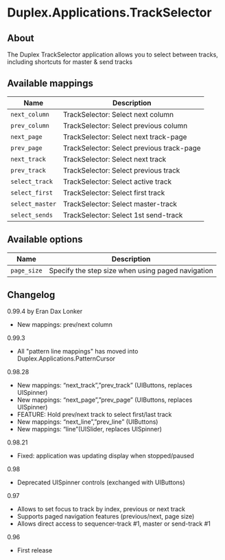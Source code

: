 # Duplex.Applications.TrackSelector

## About

The Duplex TrackSelector application allows you to select between tracks, including shortcuts for master & send tracks

## Available mappings 

| Name       | Description   |
| -----------|---------------|
|`next_column`|TrackSelector: Select next column|  
|`prev_column`|TrackSelector: Select previous column|  
|`next_page`|TrackSelector: Select next track-page|  
|`prev_page`|TrackSelector: Select previous track-page|  
|`next_track`|TrackSelector: Select next track|  
|`prev_track`|TrackSelector: Select previous track|  
|`select_track`|TrackSelector: Select active track|  
|`select_first`|TrackSelector: Select first track|  
|`select_master`|TrackSelector: Select master-track|  
|`select_sends`|TrackSelector: Select 1st send-track|  

## Available options

| Name       | Description   |
| -----------|---------------|
|`page_size`|Specify the step size when using paged navigation|  

## Changelog

0.99.4 by Eran Dax Lonker
- New mappings: prev/next column

0.99.3
- All "pattern line mappings" has moved into 
  Duplex.Applications.PatternCursor

0.98.28
- New mappings: “next_track”,”prev_track” (UIButtons, replaces UISpinner)
- New mappings: “next_page”,”prev_page” (UIButtons, replaces UISpinner)
- FEATURE: Hold prev/next track to select first/last track
- New mappings: “next_line”,”prev_line” (UIButtons)
- New mappings: “line”(UISlider, replaces UISpinner)

0.98.21
- Fixed: application was updating display when stopped/paused

0.98  
- Deprecated UISpinner controls (exchanged with UIButtons)

0.97
- Allows to set focus to track by index, previous or next track
- Supports paged navigation features (previous/next, page size)
- Allows direct access to sequencer-track #1, master or send-track #1

0.96  
- First release

